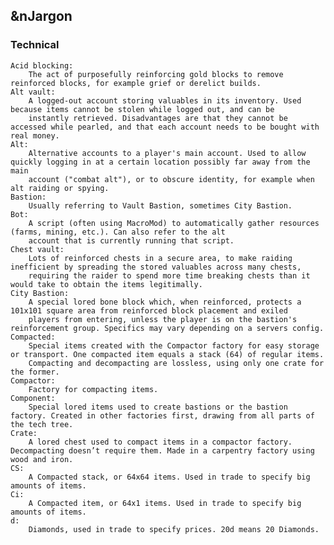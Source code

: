 ## &nJargon

### Technical
    Acid blocking: 
        The act of purposefully reinforcing gold blocks to remove reinforced blocks, for example grief or derelict builds.
    Alt vault:
        A logged-out account storing valuables in its inventory. Used because items cannot be stolen while logged out, and can be 
        instantly retrieved. Disadvantages are that they cannot be accessed while pearled, and that each account needs to be bought with real money.
    Alt: 
        Alternative accounts to a player's main account. Used to allow quickly logging in at a certain location possibly far away from the main 
        account ("combat alt"), or to obscure identity, for example when alt raiding or spying.
    Bastion: 
        Usually referring to Vault Bastion, sometimes City Bastion.
    Bot: 
        A script (often using MacroMod) to automatically gather resources (farms, mining, etc.). Can also refer to the alt 
        account that is currently running that script.
    Chest vault: 
        Lots of reinforced chests in a secure area, to make raiding inefficient by spreading the stored valuables across many chests, 
        requiring the raider to spend more time breaking chests than it would take to obtain the items legitimally.
    City Bastion: 
        A special lored bone block which, when reinforced, protects a 101x101 square area from reinforced block placement and exiled 
        players from entering, unless the player is on the bastion's reinforcement group. Specifics may vary depending on a servers config.
    Compacted: 
        Special items created with the Compactor factory for easy storage or transport. One compacted item equals a stack (64) of regular items. 
        Compacting and decompacting are lossless, using only one crate for the former.
    Compactor: 
        Factory for compacting items.
    Component: 
        Special lored items used to create bastions or the bastion factory. Created in other factories first, drawing from all parts of the tech tree.
    Crate: 
        A lored chest used to compact items in a compactor factory. Decompacting doesn’t require them. Made in a carpentry factory using wood and iron.
    CS: 
        A Compacted stack, or 64x64 items. Used in trade to specify big amounts of items.
    Ci: 
        A Compacted item, or 64x1 items. Used in trade to specify big amounts of items.
    d: 
        Diamonds, used in trade to specify prices. 20d means 20 Diamonds.
